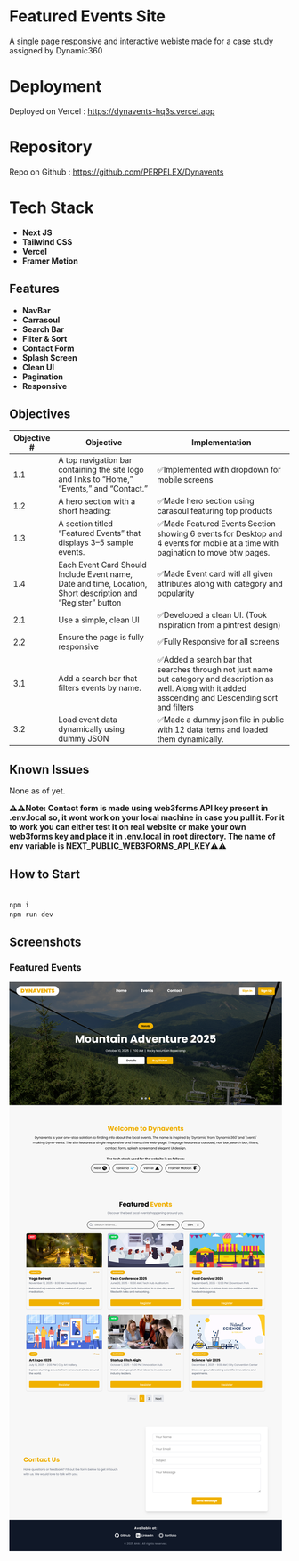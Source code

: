 # Featured Events Site

A single page responsive and interactive webiste made for a case study assigned by Dynamic360

# Deployment

Deployed on Vercel :
<https://dynavents-hq3s.vercel.app>

# Repository

Repo on Github :
<https://github.com/PERPELEX/Dynavents>

# Tech Stack

- **Next JS**
- **Tailwind CSS**
- **Vercel**
- **Framer Motion**

## Features

- **NavBar**
- **Carrasoul**
- **Search Bar**
- **Filter & Sort**
- **Contact Form**
- **Splash Screen**
- **Clean UI**
- **Pagination**
- **Responsive**

## Objectives

| Objective # | Objective                                                                                                   | Implementation                                                                                                                                                |
| ----------- | ----------------------------------------------------------------------------------------------------------- | ------------------------------------------------------------------------------------------------------------------------------------------------------------- |
| 1.1         | A top navigation bar containing the site logo and links to “Home,” “Events,” and “Contact.”                 | ✅Implemented with dropdown for mobile screens                                                                                                                |
| 1.2         | A hero section with a short heading:                                                                        | ✅Made hero section using carasoul featuring top products                                                                                                     |
| 1.3         | A section titled “Featured Events” that displays 3–5 sample events.                                         | ✅Made Featured Events Section showing 6 events for Desktop and 4 events for mobile at a time with pagination to move btw pages.                              |
| 1.4         | Each Event Card Should Include Event name, Date and time, Location, Short description and “Register” button | ✅Made Event card witl all given attributes along with category and popularity                                                                                |
| 2.1         | Use a simple, clean UI                                                                                      | ✅Developed a clean UI. (Took inspiration from a pintrest design)                                                                                             |
| 2.2         | Ensure the page is fully responsive                                                                         | ✅Fully Responsive for all screens                                                                                                                            |
| 3.1         | Add a search bar that filters events by name.                                                               | ✅Added a search bar that searches through not just name but category and description as well. Along with it added asscending and Descending sort and filters |
| 3.2         | Load event data dynamically using dummy JSON                                                                | ✅Made a dummy json file in public with 12 data items and loaded them dynamically.                                                                            |

## Known Issues

None as of yet.

**⚠️⚠️Note: Contact form is made using web3forms API key present in .env.local so, it wont work on your local machine in case you pull it. For it to work you can either test it on real website or make your own web3forms key and place it in .env.local in root directory. The name of env variable is NEXT_PUBLIC_WEB3FORMS_API_KEY⚠️⚠️**

## How to Start

```bash

npm i
npm run dev

```

## Screenshots

### Featured Events

![Featured Events Screenshot](./assets/ss.png "Featured Events")
